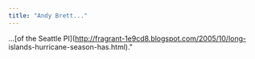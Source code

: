 ```yaml
---
title: "Andy Brett..."
---
```

...[of the Seattle PI](http://fragrant-1e9cd8.blogspot.com/2005/10/long-
islands-hurricane-season-has.html)."

